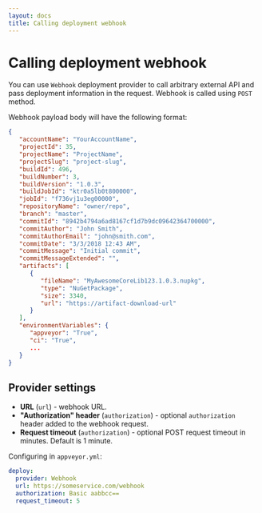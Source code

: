 ```yaml
---
layout: docs
title: Calling deployment webhook
---
```


# Calling deployment webhook

You can use `Webhook` deployment provider to call arbitrary external API and pass deployment information in the request.
Webhook is called using `POST` method.

Webhook payload body will have the following format:

```json
{
   "accountName": "YourAccountName",
   "projectId": 35,
   "projectName": "ProjectName",
   "projectSlug": "project-slug",
   "buildId": 496,
   "buildNumber": 3,
   "buildVersion": "1.0.3",
   "buildJobId": "ktr0a5lb0t800000",
   "jobId": "f736vj1u3eg00000",
   "repositoryName": "owner/repo",
   "branch": "master",
   "commitId": "8942b4794a6ad8167cf1d7b9dc09642364700000",
   "commitAuthor": "John Smith",
   "commitAuthorEmail": "john@smith.com",
   "commitDate": "3/3/2018 12:43 AM",
   "commitMessage": "Initial commit",
   "commitMessageExtended": "",
   "artifacts": [
      {
         "fileName": "MyAwesomeCoreLib123.1.0.3.nupkg",
         "type": "NuGetPackage",
         "size": 3340,
         "url": "https://artifact-download-url"
      }
   ],
   "environmentVariables": {
      "appveyor": "True",
      "ci": "True",
      ...
   }
}
```

## Provider settings

* **URL** (`url`) - webhook URL.
* **"Authorization" header** (`authorization`) - optional `authorization` header added to the webhook request.
* **Request timeout** (`authorization`) - optional POST request timeout in minutes. Default is 1 minute.

Configuring in `appveyor.yml`:

```yaml
deploy:
  provider: Webhook
  url: https://someservice.com/webhook
  authorization: Basic aabbcc==
  request_timeout: 5
```
